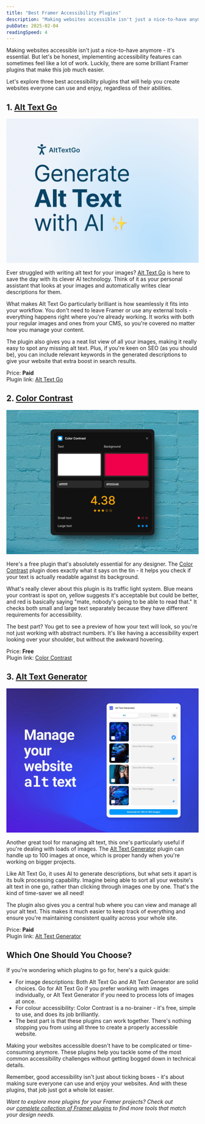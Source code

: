 ```yaml
---
title: "Best Framer Accessibility Plugins"
description: "Making websites accessible isn't just a nice-to-have anymore - it's essential. These Framer plugins will make.."
pubDate: 2025-02-04
readingSpeed: 4
---
```


Making websites accessible isn't just a nice-to-have anymore - it's essential. But let's be honest, implementing accessibility features can sometimes feel like a lot of work. Luckily, there are some brilliant Framer plugins that make this job much easier.

Let's explore three best accessibility plugins that will help you create websites everyone can use and enjoy, regardless of their abilities.


## 1. [Alt Text Go](/plugins/alt-text-go)

![image](../plugins/images/alttextgo-thumb.jpg)

Ever struggled with writing alt text for your images? [Alt Text Go](/plugins/alt-text-go) is here to save the day with its clever AI technology. Think of it as your personal assistant that looks at your images and automatically writes clear descriptions for them.

What makes Alt Text Go particularly brilliant is how seamlessly it fits into your workflow. You don't need to leave Framer or use any external tools - everything happens right where you're already working. It works with both your regular images and ones from your CMS, so you're covered no matter how you manage your content.

The plugin also gives you a neat list view of all your images, making it really easy to spot any missing alt text. Plus, if you're keen on SEO (as you should be), you can include relevant keywords in the generated descriptions to give your website that extra boost in search results.

Price: **Paid** <br>
Plugin link: [Alt Text Go](/plugins/alt-text-go)


## 2. [Color Contrast](/plugins/color-contrast)

![image](../plugins/images/colorcontrast-thumb.webp)

Here's a free plugin that's absolutely essential for any designer. The [Color Contrast](/plugins/color-contrast) plugin does exactly what it says on the tin - it helps you check if your text is actually readable against its background.

What's really clever about this plugin is its traffic light system. Blue means your contrast is spot on, yellow suggests it's acceptable but could be better, and red is basically saying "mate, nobody's going to be able to read that." It checks both small and large text separately because they have different requirements for accessibility.

The best part? You get to see a preview of how your text will look, so you're not just working with abstract numbers. It's like having a accessibility expert looking over your shoulder, but without the awkward hovering.

Price: **Free** <br>
Plugin link: [Color Contrast](/plugins/color-contrast)


## 3. [Alt Text Generator](/plugins/alt-text-generator)

![image](../plugins/images/alttextgenerator-thumb.webp)

Another great tool for managing alt text, this one's particularly useful if you're dealing with loads of images. The [Alt Text Generator](/plugins/alt-text-generator) plugin can handle up to 100 images at once, which is proper handy when you're working on bigger projects.

Like Alt Text Go, it uses AI to generate descriptions, but what sets it apart is its bulk processing capability. Imagine being able to sort all your website's alt text in one go, rather than clicking through images one by one. That's the kind of time-saver we all need!

The plugin also gives you a central hub where you can view and manage all your alt text. This makes it much easier to keep track of everything and ensure you're maintaining consistent quality across your whole site.

Price: **Paid** <br>
Plugin link: [Alt Text Generator](/plugins/alt-text-generator)


## Which One Should You Choose?

If you're wondering which plugins to go for, here's a quick guide:

- For image descriptions: Both Alt Text Go and Alt Text Generator are solid choices. Go for Alt Text Go if you prefer working with images individually, or Alt Text Generator if you need to process lots of images at once.
- For colour accessibility: Color Contrast is a no-brainer - it's free, simple to use, and does its job brilliantly.
- The best part is that these plugins can work together. There's nothing stopping you from using all three to create a properly accessible website.

Making your websites accessible doesn't have to be complicated or time-consuming anymore. These plugins help you tackle some of the most common accessibility challenges without getting bogged down in technical details.

Remember, good accessibility isn't just about ticking boxes - it's about making sure everyone can use and enjoy your websites. And with these plugins, that job just got a whole lot easier.

*Want to explore more plugins for your Framer projects? Check out our [complete collection of Framer plugins](/plugins) to find more tools that match your design needs.*
